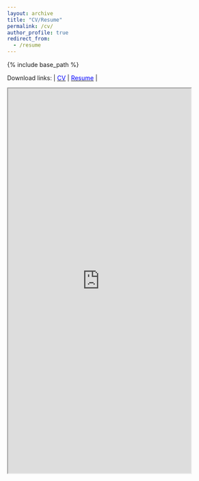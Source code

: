 ```yaml
---
layout: archive
title: "CV/Resume"
permalink: /cv/
author_profile: true
redirect_from:
  - /resume
---
```


{% include base_path %}

Download links: | [<span style="color:blue">CV</span>](https://nesar.github.io/files/CV_NesarRamachandra.pdf) | [<span style="color:blue">Resume</span>](https://nesar.github.io/files/Resume_NesarRamachandra.pdf) |

<iframe src="https://nesar.github.io/files/CV_NesarRamachandra.pdf" width="85%" height="900"></iframe>
